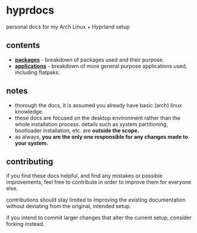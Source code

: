 # hyprdocs
personal docs for my Arch Linux + Hyprland setup

## contents
- **[packages](/docs/packages.md)** - breakdown of packages used and their purpose.
- **[applications](/docs/applications.md)** - breakdown of more general purpose applications used, including flatpaks.

## notes
- thorough the docs, it is assumed you already have basic (arch) linux knowledge.
- these docs are focused on the desktop environment rather than the whole installation process. details such as system partitioning, bootloader installation, etc. are **outside the scope.**
- as always, **you are the only one responsible for any changes made to your system.**

## contributing

if you find these docs helpful, and find any mistakes or possible improvements, feel free to contribute in order to improve them for everyone else.

contributions should stay limited to improving the existing documentation without deviating from the original, intended setup.

if you intend to commit larger changes that alter the current setup, consider forking instead.
